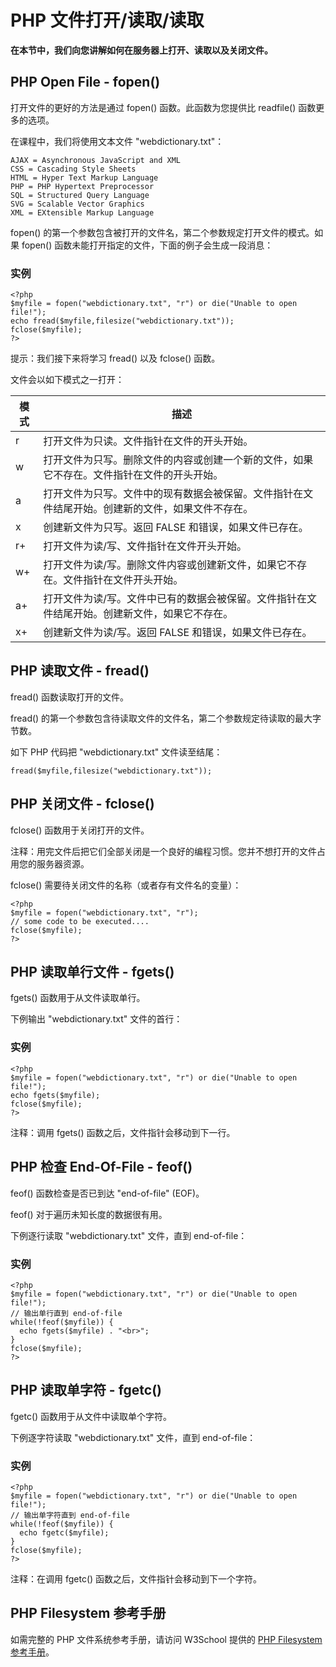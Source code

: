 
# PHP 文件打开/读取/读取




**在本节中，我们向您讲解如何在服务器上打开、读取以及关闭文件。**

## PHP Open File - fopen()

打开文件的更好的方法是通过 fopen() 函数。此函数为您提供比 readfile() 函数更多的选项。

在课程中，我们将使用文本文件 "webdictionary.txt"：

```
AJAX = Asynchronous JavaScript and XML
CSS = Cascading Style Sheets
HTML = Hyper Text Markup Language
PHP = PHP Hypertext Preprocessor
SQL = Structured Query Language
SVG = Scalable Vector Graphics
XML = EXtensible Markup Language

```

fopen() 的第一个参数包含被打开的文件名，第二个参数规定打开文件的模式。如果 fopen() 函数未能打开指定的文件，下面的例子会生成一段消息：

### 实例

```
<?php
$myfile = fopen("webdictionary.txt", "r") or die("Unable to open file!");
echo fread($myfile,filesize("webdictionary.txt"));
fclose($myfile);
?>

```



提示：我们接下来将学习 fread() 以及 fclose() 函数。

文件会以如下模式之一打开：

| 模式 | 描述 |
| --- | --- |
| r | 打开文件为只读。文件指针在文件的开头开始。 |
| w | 打开文件为只写。删除文件的内容或创建一个新的文件，如果它不存在。文件指针在文件的开头开始。 |
| a | 打开文件为只写。文件中的现有数据会被保留。文件指针在文件结尾开始。创建新的文件，如果文件不存在。 |
| x | 创建新文件为只写。返回 FALSE 和错误，如果文件已存在。 |
| r+ | 打开文件为读/写、文件指针在文件开头开始。 |
| w+ | 打开文件为读/写。删除文件内容或创建新文件，如果它不存在。文件指针在文件开头开始。 |
| a+ | 打开文件为读/写。文件中已有的数据会被保留。文件指针在文件结尾开始。创建新文件，如果它不存在。 |
| x+ | 创建新文件为读/写。返回 FALSE 和错误，如果文件已存在。 |

## PHP 读取文件 - fread()

fread() 函数读取打开的文件。

fread() 的第一个参数包含待读取文件的文件名，第二个参数规定待读取的最大字节数。

如下 PHP 代码把 "webdictionary.txt" 文件读至结尾：

```
fread($myfile,filesize("webdictionary.txt"));
```

## PHP 关闭文件 - fclose()

fclose() 函数用于关闭打开的文件。

注释：用完文件后把它们全部关闭是一个良好的编程习惯。您并不想打开的文件占用您的服务器资源。

fclose() 需要待关闭文件的名称（或者存有文件名的变量）：

```
<?php
$myfile = fopen("webdictionary.txt", "r");
// some code to be executed....
fclose($myfile);
?>

```

## PHP 读取单行文件 - fgets()

fgets() 函数用于从文件读取单行。

下例输出 "webdictionary.txt" 文件的首行：

### 实例

```
<?php
$myfile = fopen("webdictionary.txt", "r") or die("Unable to open file!");
echo fgets($myfile);
fclose($myfile);
?>

```



注释：调用 fgets() 函数之后，文件指针会移动到下一行。

## PHP 检查 End-Of-File - feof()

feof() 函数检查是否已到达 "end-of-file" (EOF)。

feof() 对于遍历未知长度的数据很有用。

下例逐行读取 "webdictionary.txt" 文件，直到 end-of-file：

### 实例

```
<?php
$myfile = fopen("webdictionary.txt", "r") or die("Unable to open file!");
// 输出单行直到 end-of-file
while(!feof($myfile)) {
  echo fgets($myfile) . "<br>";
}
fclose($myfile);
?>

```



## PHP 读取单字符 - fgetc()

fgetc() 函数用于从文件中读取单个字符。

下例逐字符读取 "webdictionary.txt" 文件，直到 end-of-file：

### 实例

```
<?php
$myfile = fopen("webdictionary.txt", "r") or die("Unable to open file!");
// 输出单字符直到 end-of-file
while(!feof($myfile)) {
  echo fgetc($myfile);
}
fclose($myfile);
?>

```



注释：在调用 fgetc() 函数之后，文件指针会移动到下一个字符。

## PHP Filesystem 参考手册

如需完整的 PHP 文件系统参考手册，请访问 W3School 提供的 [PHP Filesystem 参考手册](/php/php_ref_filesystem.asp "PHP Filesystem 函数")。





